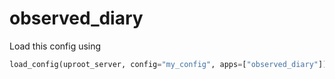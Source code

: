 # observed\_diary

Load this config using

```python
load_config(uproot_server, config="my_config", apps=["observed_diary"])
```
